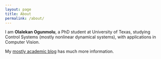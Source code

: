 ```yaml
---
layout: page
title: About
permalink: /about/
---
```


I am **Olalekan Ogunmolu**, a PhD student at University of Texas, studying Control Systems (mostly nonlinear dynamical systems), with applications in Computer Vision. 

My [mostly academic blog](http://lakehanne.github.io) has much more information.